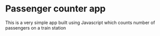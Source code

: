 # Passenger counter app

This is a very simple app built using Javascript which counts number of passengers on a train station
